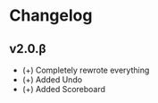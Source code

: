 # Changelog

## v2.0.β

 - (+) Completely rewrote everything
 - (+) Added Undo
 - (+) Added Scoreboard